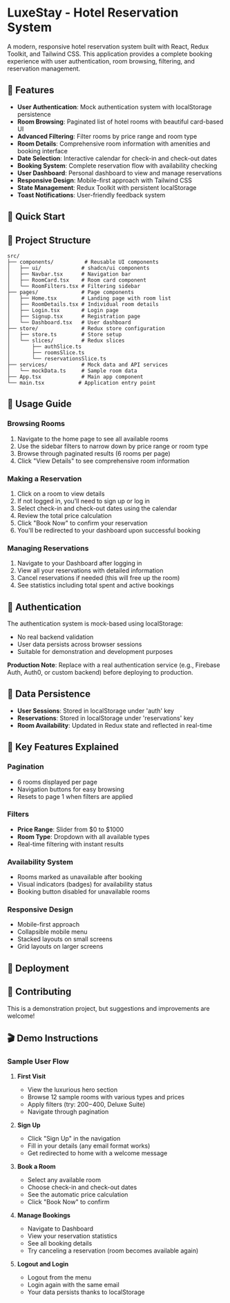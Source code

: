 # LuxeStay - Hotel Reservation System

A modern, responsive hotel reservation system built with React, Redux Toolkit, and Tailwind CSS. This application provides a complete booking experience with user authentication, room browsing, filtering, and reservation management.

## 🌟 Features

- **User Authentication**: Mock authentication system with localStorage persistence
- **Room Browsing**: Paginated list of hotel rooms with beautiful card-based UI
- **Advanced Filtering**: Filter rooms by price range and room type
- **Room Details**: Comprehensive room information with amenities and booking interface
- **Date Selection**: Interactive calendar for check-in and check-out dates
- **Booking System**: Complete reservation flow with availability checking
- **User Dashboard**: Personal dashboard to view and manage reservations
- **Responsive Design**: Mobile-first approach with Tailwind CSS
- **State Management**: Redux Toolkit with persistent localStorage
- **Toast Notifications**: User-friendly feedback system

## 🚀 Quick Start

## 📁 Project Structure

```
src/
├── components/          # Reusable UI components
│   ├── ui/             # shadcn/ui components
│   ├── Navbar.tsx      # Navigation bar
│   ├── RoomCard.tsx    # Room card component
│   └── RoomFilters.tsx # Filtering sidebar
├── pages/              # Page components
│   ├── Home.tsx        # Landing page with room list
│   ├── RoomDetails.tsx # Individual room details
│   ├── Login.tsx       # Login page
│   ├── Signup.tsx      # Registration page
│   └── Dashboard.tsx   # User dashboard
├── store/              # Redux store configuration
│   ├── store.ts        # Store setup
│   └── slices/         # Redux slices
│       ├── authSlice.ts
│       ├── roomsSlice.ts
│       └── reservationsSlice.ts
├── services/           # Mock data and API services
│   └── mockData.ts     # Sample room data
├── App.tsx             # Main app component
└── main.tsx           # Application entry point
```

## 📖 Usage Guide

### Browsing Rooms

1. Navigate to the home page to see all available rooms
2. Use the sidebar filters to narrow down by price range or room type
3. Browse through paginated results (6 rooms per page)
4. Click "View Details" to see comprehensive room information

### Making a Reservation

1. Click on a room to view details
2. If not logged in, you'll need to sign up or log in
3. Select check-in and check-out dates using the calendar
4. Review the total price calculation
5. Click "Book Now" to confirm your reservation
6. You'll be redirected to your dashboard upon successful booking

### Managing Reservations

1. Navigate to your Dashboard after logging in
2. View all your reservations with detailed information
3. Cancel reservations if needed (this will free up the room)
4. See statistics including total spent and active bookings

## 🔐 Authentication

The authentication system is mock-based using localStorage:

- No real backend validation
- User data persists across browser sessions
- Suitable for demonstration and development purposes

**Production Note**: Replace with a real authentication service (e.g., Firebase Auth, Auth0, or custom backend) before deploying to production.

## 💾 Data Persistence

- **User Sessions**: Stored in localStorage under 'auth' key
- **Reservations**: Stored in localStorage under 'reservations' key
- **Room Availability**: Updated in Redux state and reflected in real-time

## 🎯 Key Features Explained

### Pagination

- 6 rooms displayed per page
- Navigation buttons for easy browsing
- Resets to page 1 when filters are applied

### Filters

- **Price Range**: Slider from $0 to $1000
- **Room Type**: Dropdown with all available types
- Real-time filtering with instant results

### Availability System

- Rooms marked as unavailable after booking
- Visual indicators (badges) for availability status
- Booking button disabled for unavailable rooms

### Responsive Design

- Mobile-first approach
- Collapsible mobile menu
- Stacked layouts on small screens
- Grid layouts on larger screens

## 🚀 Deployment

## 🤝 Contributing

This is a demonstration project, but suggestions and improvements are welcome!

## 🎬 Demo Instructions

### Sample User Flow

1. **First Visit**

   - View the luxurious hero section
   - Browse 12 sample rooms with various types and prices
   - Apply filters (try: $200-$400, Deluxe Suite)
   - Navigate through pagination

2. **Sign Up**

   - Click "Sign Up" in the navigation
   - Fill in your details (any email format works)
   - Get redirected to home with a welcome message

3. **Book a Room**

   - Select any available room
   - Choose check-in and check-out dates
   - See the automatic price calculation
   - Click "Book Now" to confirm

4. **Manage Bookings**

   - Navigate to Dashboard
   - View your reservation statistics
   - See all booking details
   - Try canceling a reservation (room becomes available again)

5. **Logout and Login**
   - Logout from the menu
   - Login again with the same email
   - Your data persists thanks to localStorage
